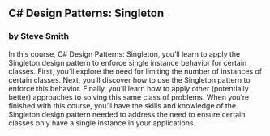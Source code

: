 ## C# Design Patterns: Singleton
### by Steve Smith

In this course, C# Design Patterns: Singleton, you’ll learn to apply the Singleton design pattern to enforce single instance behavior for certain classes. First, you’ll explore the need for limiting the number of instances of certain classes. Next, you’ll discover how to use the Singleton pattern to enforce this behavior. Finally, you’ll learn how to apply other (potentially better) approaches to solving this same class of problems. When you’re finished with this course, you’ll have the skills and knowledge of the Singleton design pattern needed to address the need to ensure certain classes only have a single instance in your applications.
